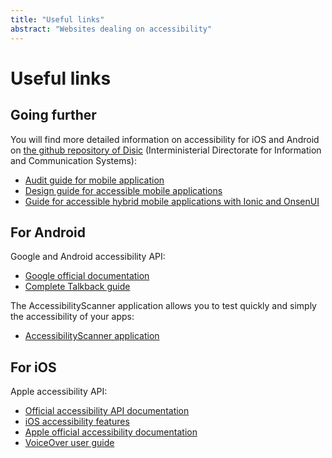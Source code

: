 ```yaml
---
title: "Useful links"
abstract: "Websites dealing on accessibility"
---
```


# Useful links

## Going further
You will find more detailed information on accessibility for iOS and Android on [the github repository of Disic](https://github.com/DISIC/guide-mobile_app_dev_natif) (Interministerial Directorate for Information and Communication Systems):
- [Audit guide for mobile application](https://github.com/DISIC/guide-mobile_app_audit)
- [Design guide for accessible mobile applications](https://github.com/DISIC/guide-mobile_app_conception)
- [Guide for accessible hybrid mobile applications with Ionic and OnsenUI](https://github.com/DISIC/guide-mobile_app_dev_hybride)

## For Android
Google and Android accessibility <abbr>API</abbr>:
- [Google official documentation](https://developer.android.com/guide/topics/ui/accessibility/index.html)  
- [Complete Talkback guide](https://support.google.com/accessibility/android/answer/6283677?ref_topic=3529932)

The AccessibilityScanner application allows you to test quickly and simply the accessibility of your apps:
- [AccessibilityScanner application](https://play.google.com/store/apps/details?id=com.google.android.apps.accessibility.auditor)


## For iOS
Apple accessibility <abbr>API</abbr>:
- [Official accessibility <abbr>API</abbr> documentation](https://developer.apple.com/library/ios/documentation/UserExperience/Conceptual/iPhoneAccessibility/Introduction/Introduction.html)
- [iOS accessibility features](http://www.apple.com/accessibility/)
- [Apple official accessibility documentation](https://developer.apple.com/accessibility/ios/)
- [VoiceOver user guide](https://help.apple.com/iphone/9/#/iph3e2e415f)
